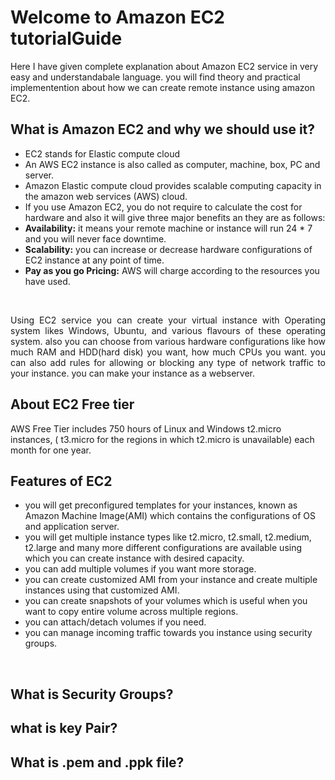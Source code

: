 
# Welcome to Amazon EC2 tutorialGuide
Here I have given complete explanation about Amazon EC2 service in very easy and understandabale language. 
you will find theory and practical implementention about how we can create remote instance using amazon EC2.


## What is Amazon EC2 and why we should use it?

<ul>
  <li>EC2 stands for Elastic compute cloud
  <li>An AWS EC2 instance is also called as computer, machine, box, PC and server.
  <li>Amazon Elastic compute cloud provides scalable computing capacity in the amazon web services (AWS) cloud. 
  <li>If you use Amazon EC2, you do not require to calculate the cost for hardware and also it will give three major benefits an they are as follows:
  
  <li> <b>Availability:</b> it means your remote machine or instance will run 24 * 7 and you will never face downtime.
  <li> <b>Scalability:</b> you can increase or decrease hardware configurations of EC2 instance at any point of time.
  <li> <b>Pay as you go Pricing:</b> AWS will charge according to the resources you have used.
</ul><br>

<p style="text-align: justify;">Using EC2 service you can create your virtual instance with Operating system likes Windows, Ubuntu, and various flavours of these operating system. also you can choose from various hardware configurations like how much RAM and HDD(hard disk) you want, how much CPUs you want. you can also add rules for allowing or blocking any type of network traffic to your instance. you can make your instance as a webserver.</p> 

## About EC2 Free tier
AWS Free Tier includes 750 hours of Linux and Windows t2.micro instances, ( t3.micro for the regions in which t2.micro is unavailable) each month for one year. 

## Features of EC2
<ul>
  <li>you will get preconfigured templates for your instances, known as Amazon Machine Image(AMI) which contains the configurations of OS and application server.
  <li>you will get multiple instance types like t2.micro, t2.small, t2.medium, t2.large and many more different configurations are available using which you can create instance with desired capacity.
  <li>you can add multiple volumes if you want more storage.
  <li>you can create customized AMI from your instance and create multiple instances using that customized AMI.
  <li>you can create snapshots of your volumes which is useful when you want to copy entire volume across multiple regions.
  <li>you can attach/detach volumes if you need.
  <li>you can manage incoming traffic towards you instance using security groups.
</ul><br>

## What is Security Groups?

## what is key Pair?

## What is .pem and .ppk file?


